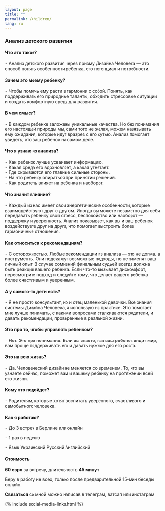 ```yaml
---
layout: page
title: ""
permalink: /children/
lang: ru
---
```


### Анализ детского развития  

#### Что это такое?
⁃ Анализ детского развития через призму Дизайна Человека — это способ понять особенности ребенка, его потенциал и потребности.  

#### Зачем это моему ребенку?
⁃ Чтобы помочь ему расти в гармонии с собой. Понять, как поддерживать его природные таланты, обходить стрессовые ситуации и создать комфортную среду для развития.  

#### В чем смысл?
⁃ В каждом ребенке заложены уникальные качества. Но без понимания его настоящей природы мы, сами того не желая, можем навязывать ему ожидания, которые идут вразрез с его сутью. Анализ помогает увидеть, кто ваш ребенок на самом деле.  

#### Что я узнаю из анализа?
⁃ Как ребенок лучше усваивает информацию.  
⁃ Какая среда его вдохновляет, а какая угнетает.  
⁃ Где скрываются его главные сильные стороны.  
⁃ На что ребенку опираться при принятии решений.  
⁃ Как родитель влияет на ребенка и наоборот.  

#### Что значит влияние?
⁃ Каждый из нас имеет свои энергетические особенности, которые взаимодействуют друг с другом. Иногда вы можете незаметно для себя передавать ребенку свой стресс, беспокойство или наоборот — поддержку и уверенность. Анализ показывает, как вы и ваш ребенок воздействуете друг на друга, что помогает выстроить более гармоничные отношения.  

#### Как относиться к рекомендациям?  
⁃ С осторожностью. Любые рекомендации из анализа — это не догма, а инструменты. Они подскажут возможные подходы, но не заменят ваш личный опыт. В случае сомнений финальным судьей всегда должна быть реакция вашего ребенка. Если что-то вызывает дискомфорт, пересмотрите подход и следуйте тому, что делает вашего ребенка более счастливым и уверенным.  

#### А у самого-то дети есть?
⁃ Я не просто консультант, но и отец маленькой девочки. Все знания системы Дизайна Человека, я использую на практике. Это помогает мне лучше понимать, с какими вопросами сталкиваются родители, и давать рекомендации, проверенные в реальной жизни.

#### Это про то, чтобы управлять ребенком?
⁃ Нет. Это про понимание. Если вы знаете, как ваш ребенок видит мир, вам проще поддерживать его и давать нужное для его роста.  

#### Это на всю жизнь?
⁃ Да. Человеческий дизайн не меняется со временем. То, что вы узнаете сейчас, поможет вам и вашему ребенку на протяжении всей его жизни.  

#### Кому это подойдет?
⁃ Родителям, которые хотят воспитать уверенного, счастливого и самобытного человека.  

#### Как я работаю?
⁃ До 3 встреч в Берлине или онлайн

⁃ 1 раз в неделю

⁃ Язык Украинский Русский Английский

#### Стоимость
**60 евро** за встречу, длительность **45 минут**

Беру в работу не всех, только после предварительной 15-мин беседы онлайн.

**Связаться** со мной можно написав в телеграм, ватсап или инстаграм

{% include social-media-links.html %}
